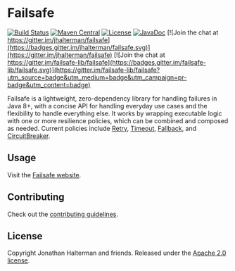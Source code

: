 # Failsafe

[![Build Status](https://travis-ci.org/jhalterman/failsafe.svg)](https://travis-ci.org/jhalterman/failsafe)
[![Maven Central](https://img.shields.io/maven-central/v/net.jodah/failsafe.svg?maxAge=60&colorB=53C92E)](https://maven-badges.herokuapp.com/maven-central/net.jodah/failsafe)
[![License](http://img.shields.io/:license-apache-brightgreen.svg)](http://www.apache.org/licenses/LICENSE-2.0.html)
[![JavaDoc](https://img.shields.io/maven-central/v/net.jodah/failsafe.svg?maxAge=60&label=javadoc)](https://failsafe-lib.github.io/javadoc/)
[![Join the chat at https://gitter.im/jhalterman/failsafe](https://badges.gitter.im/jhalterman/failsafe.svg)](https://gitter.im/jhalterman/failsafe) [![Join the chat at https://gitter.im/failsafe-lib/failsafe](https://badges.gitter.im/failsafe-lib/failsafe.svg)](https://gitter.im/failsafe-lib/failsafe?utm_source=badge&utm_medium=badge&utm_campaign=pr-badge&utm_content=badge)

Failsafe is a lightweight, zero-dependency library for handling failures in Java 8+, with a concise API for handling everyday use cases and the flexibility to handle everything else. It works by wrapping executable logic with one or more resilience policies, which can be combined and composed as needed. Current policies include [Retry](https://failsafe-lib.github.io/retry/), [Timeout](https://failsafe-lib.github.io/timeout/), [Fallback](https://failsafe-lib.github.io/fallback/), and [CircuitBreaker](https://failsafe-lib.github.io/circuit-breaker/).

## Usage

Visit the [Failsafe website](https://failsafe-lib.github.io).

## Contributing

Check out the [contributing guidelines](https://github.com/failsafe-lib/failsafe/blob/master/CONTRIBUTING.md).

## License

Copyright Jonathan Halterman and friends. Released under the [Apache 2.0 license](https://github.com/failsafe-lib/failsafe/blob/master/LICENSE).